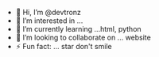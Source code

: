 - 👋 Hi, I’m @devtronz
- 👀 I’m interested in ...
- 🌱 I’m currently learning ...html, python 
- 💞️ I’m looking to collaborate on ... website 
- ⚡ Fun fact: ... star don't smile 

<!---
devtronz/devtronz is a ✨ special ✨ repository because its `README.md` (this file) appears on your GitHub profile.
You can click the Preview link to take a look at your changes.
--->
